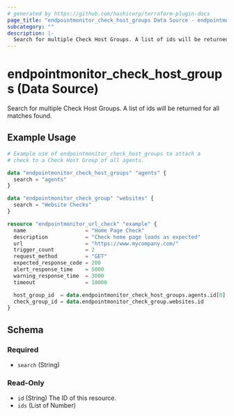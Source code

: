 ```yaml
---
# generated by https://github.com/hashicorp/terraform-plugin-docs
page_title: "endpointmonitor_check_host_groups Data Source - endpointmonitor"
subcategory: ""
description: |-
  Search for multiple Check Host Groups. A list of ids will be returned for all matches found.
---
```


# endpointmonitor_check_host_groups (Data Source)

Search for multiple Check Host Groups. A list of ids will be returned for all matches found.

## Example Usage

```terraform
# Example use of endpointmonitor_check_host_groups to attach a
# check to a Check Host Group of all agents.

data "endpointmonitor_check_host_groups" "agents" {
  search = "agents"
}

data "endpointmonitor_check_group" "websites" {
  search = "Website Checks"
}

resource "endpointmonitor_url_check" "example" {
  name                   = "Home Page Check"
  description            = "Check home page loads as expected"
  url                    = "https://www.mycompany.com/"
  trigger_count          = 2
  request_method         = "GET"
  expected_response_code = 200
  alert_response_time    = 5000
  warning_response_time  = 3000
  timeout                = 10000

  host_group_id  = data.endpointmonitor_check_host_groups.agents.id[0]
  check_group_id = data.endpointmonitor_check_group.websites.id
}
```

<!-- schema generated by tfplugindocs -->
## Schema

### Required

- `search` (String)

### Read-Only

- `id` (String) The ID of this resource.
- `ids` (List of Number)


